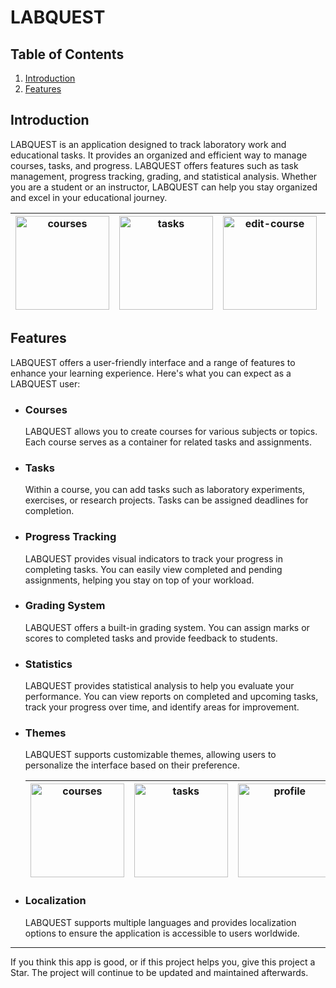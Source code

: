 # LABQUEST



## Table of Contents
1. [Introduction](#introduction)
2. [Features](#features)



## Introduction


LABQUEST is an application designed to track laboratory work and educational tasks. It provides an organized and efficient way to manage courses, tasks, and progress. LABQUEST offers features such as task management, progress tracking, grading, and statistical analysis. Whether you are a student or an instructor, LABQUEST can help you stay organized and excel in your educational journey.



| <img width="150" alt="courses" src="https://i.postimg.cc/CLCXmXVC/courses.png"/> | <img width="150" alt="tasks" src="https://i.postimg.cc/SxNTVKdq/tasks.png"/> | <img width="150" alt="edit-course" src="https://i.postimg.cc/g07TxPvp/edit-courses.png"/> | <img width="150" alt="edit-task" src="https://i.postimg.cc/NfxC1X1p/edit-task.png"/> | <img width="150" alt="profile" src="https://i.postimg.cc/zDKcG63m/profile.png"/> |
|---|---|---|---|---|



## Features


LABQUEST offers a user-friendly interface and a range of features to enhance your learning experience. Here's what you can expect as a LABQUEST user:



- ### Courses


    LABQUEST allows you to create courses for various subjects or topics. Each course serves as a container for related tasks and assignments.



- ### Tasks


    Within a course, you can add tasks such as laboratory experiments, exercises, or research projects. Tasks can be assigned deadlines for completion.



- ### Progress Tracking


    LABQUEST provides visual indicators to track your progress in completing tasks. You can easily view completed and pending assignments, helping you stay on top of your workload.



- ### Grading System


    LABQUEST offers a built-in grading system. You can assign marks or scores to completed tasks and provide feedback to students.



- ### Statistics


    LABQUEST provides statistical analysis to help you evaluate your performance. You can view reports on completed and upcoming tasks, track your progress over time, and identify areas for improvement.



- ### Themes


    LABQUEST supports customizable themes, allowing users to personalize the interface based on their preference.



    | <img width="150" alt="courses" src="https://i.postimg.cc/XvqPNvBx/courses-dark.png"/> | <img width="150" alt="tasks" src="https://i.postimg.cc/fbVHng1r/tasks-dark.png"/> | <img width="150" alt="profile" src="https://i.postimg.cc/7Y4QG9T5/profile-dark.png"/> |
    |---|---|---|



- ### Localization


    LABQUEST supports multiple languages and provides localization options to ensure the application is accessible to users worldwide.



---


If you think this app is good, or if this project helps you, give this project a Star. The project will continue to be updated and maintained afterwards.